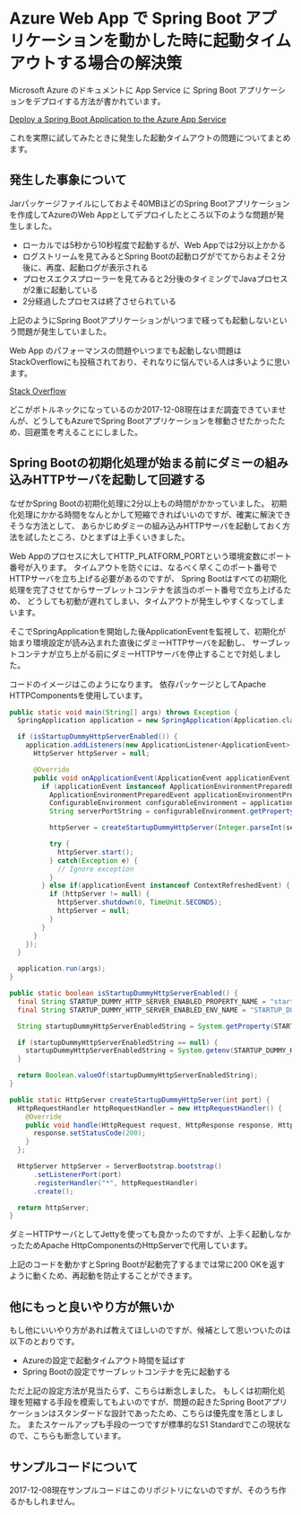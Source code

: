 # Azure Web App で Spring Boot アプリケーションを動かした時に起動タイムアウトする場合の解決策

Microsoft Azure のドキュメントに App Service に Spring Boot アプリケーションをデプロイする方法が書かれています。

[Deploy a Spring Boot Application to the Azure App Service](https://docs.microsoft.com/en-us/java/azure/spring-framework/deploy-spring-boot-java-web-app-on-azure)

これを実際に試してみたときに発生した起動タイムアウトの問題についてまとめます。

## 発生した事象について

Jarパッケージファイルにしておよそ40MBほどのSpring Bootアプリケーションを作成してAzureのWeb Appとしてデプロイしたところ以下のような問題が発生しました。

* ローカルでは5秒から10秒程度で起動するが、Web Appでは2分以上かかる
* ログストリームを見てみるとSpring Bootの起動ログがでてからおよそ２分後に、再度、起動ログが表示される
* プロセスエクスプローラーを見てみると2分後のタイミングでJavaプロセスが2重に起動している
* 2分経過したプロセスは終了させられている

上記のようにSpring Bootアプリケーションがいつまで経っても起動しないという問題が発生していました。

Web App のパフォーマンスの問題やいつまでも起動しない問題はStackOverflowにも投稿されており、それなりに悩んでいる人は多いように思います。

[Stack Overflow](https://stackoverflow.com/questions/40496521/spring-boot-jar-on-azure-websites-performance-issues)

どこがボトルネックになっているのか2017-12-08現在はまだ調査できていませんが、どうしてもAzureでSpring Bootアプリケーションを稼動させたかったため、回避策を考えることにしました。

## Spring Bootの初期化処理が始まる前にダミーの組み込みHTTPサーバを起動して回避する

なぜかSpring Bootの初期化処理に2分以上もの時間がかかっていました。
初期化処理にかかる時間をなんとかして短縮できればいいのですが、確実に解決できそうな方法として、
あらかじめダミーの組み込みHTTPサーバを起動しておく方法を試したところ、ひとまずは上手くいきました。

Web Appのプロセスに大してHTTP_PLATFORM_PORTという環境変数にポート番号が入ります。
タイムアウトを防ぐには、なるべく早くこのポート番号でHTTPサーバを立ち上げる必要があるのですが、
Spring Bootはすべての初期化処理を完了させてからサーブレットコンテナを該当のポート番号で立ち上げるため、
どうしても初動が遅れてしまい、タイムアウトが発生しやすくなってしまいます。

そこでSpringApplicationを開始した後ApplicationEventを監視して、初期化が始まり環境設定が読み込まれた直後にダミーHTTPサーバを起動し、
サーブレットコンテナが立ち上がる前にダミーHTTPサーバを停止することで対処しました。

コードのイメージはこのようになります。
依存パッケージとしてApache HTTPComponentsを使用しています。

```java
public static void main(String[] args) throws Exception {
  SpringApplication application = new SpringApplication(Application.class);

  if (isStartupDummyHttpServerEnabled()) {
    application.addListeners(new ApplicationListener<ApplicationEvent>() {
      HttpServer httpServer = null;

      @Override
      public void onApplicationEvent(ApplicationEvent applicationEvent) {
        if (applicationEvent instanceof ApplicationEnvironmentPreparedEvent) {
          ApplicationEnvironmentPreparedEvent applicationEnvironmentPreparedEvent = (ApplicationEnvironmentPreparedEvent)applicationEvent;
          ConfigurableEnvironment configurableEnvironment = applicationEnvironmentPreparedEvent.getEnvironment();
          String serverPortString = configurableEnvironment.getProperty("server.port");

          httpServer = createStartupDummyHttpServer(Integer.parseInt(serverPortString));

          try {
            httpServer.start();
          } catch(Exception e) {
            // Ignore exception
          }
        } else if(applicationEvent instanceof ContextRefreshedEvent) {
          if (httpServer != null) {
            httpServer.shutdown(0, TimeUnit.SECONDS);
            httpServer = null;
          }
        }
      }
    });
  }

  application.run(args);
}

public static boolean isStartupDummyHttpServerEnabled() {
  final String STARTUP_DUMMY_HTTP_SERVER_ENABLED_PROPERTY_NAME = "startup.dummyHttpServerEnabled";
  final String STARTUP_DUMMY_HTTP_SERVER_ENABLED_ENV_NAME = "STARTUP_DUMMY_HTTP_SERVER_ENABLED";

  String startupDummyHttpServerEnabledString = System.getProperty(STARTUP_DUMMY_HTTP_SERVER_ENABLED_PROPERTY_NAME);

  if (startupDummyHttpServerEnabledString == null) {
    startupDummyHttpServerEnabledString = System.getenv(STARTUP_DUMMY_HTTP_SERVER_ENABLED_ENV_NAME);
  }

  return Boolean.valueOf(startupDummyHttpServerEnabledString);
}

public static HttpServer createStartupDummyHttpServer(int port) {
  HttpRequestHandler httpRequestHandler = new HttpRequestHandler() {
    @Override
    public void handle(HttpRequest request, HttpResponse response, HttpContext context) throws HttpException, IOException {
      response.setStatusCode(200);
    }
  };

  HttpServer httpServer = ServerBootstrap.bootstrap()
      .setListenerPort(port)
      .registerHandler("*", httpRequestHandler)
      .create();

  return httpServer;
}
```

ダミーHTTPサーバとしてJettyを使っても良かったのですが、上手く起動しなかったためApache HttpComponentsのHttpServerで代用しています。

上記のコードを動かすとSpring Bootが起動完了するまでは常に200 OKを返すように動くため、再起動を防止することができます。

## 他にもっと良いやり方が無いか

もし他にいいやり方があれば教えてほしいのですが、候補として思いついたのは以下のとおりです。

* Azureの設定で起動タイムアウト時間を延ばす
* Spring Bootの設定でサーブレットコンテナを先に起動する

ただ上記の設定方法が見当たらず、こちらは断念しました。
もしくは初期化処理を短縮する手段を模索してもよいのですが、問題の起きたSpring Bootアプリケーションはスタンダードな設計であったため、こちらは優先度を落としました。
またスケールアップも手段の一つですが標準的なS1 Standardでこの現状なので、こちらも断念しています。

## サンプルコードについて

2017-12-08現在サンプルコードはこのリポジトリにないのですが、そのうち作るかもしれません。

